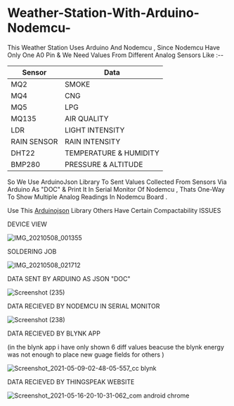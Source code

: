 # Weather-Station-With-Arduino-Nodemcu-
This Weather Station Uses Arduino And Nodemcu , Since Nodemcu Have Only One A0 Pin & We Need Values From Different Analog Sensors Like :--

Sensor         | Data
----           | ------
MQ2            | SMOKE 
MQ4            | CNG 
MQ5            | LPG
MQ135          | AIR QUALITY
LDR            | LIGHT INTENSITY
RAIN SENSOR    | RAIN INTENSITY
DHT22          | TEMPERATURE & HUMIDITY  
BMP280         | PRESSURE & ALTITUDE 


So We Use ArduinoJson Library To Sent Values Collected From Sensors Via Arduino As "DOC" & Print It In Serial Monitor Of Nodemcu , Thats One-Way To Show Multiple Analog Readings In Nodemcu Board .

Use This [Arduinojson](https://downloads.arduino.cc/libraries/github.com/bblanchon/ArduinoJson-6.13.0.zip) Library Others Have Certain Compactability ISSUES


DEVICE VIEW

![IMG_20210508_001355](https://user-images.githubusercontent.com/25906435/118393866-ec259880-b65e-11eb-849f-6b332e847f9f.jpg)

SOLDERING JOB 

![IMG_20210508_021712](https://user-images.githubusercontent.com/25906435/118393871-f8a9f100-b65e-11eb-8395-6a28c39265ce.jpg)


DATA SENT BY ARDUINO AS JSON "DOC"

![Screenshot (235)](https://user-images.githubusercontent.com/25906435/118393371-71f41480-b65c-11eb-94cd-511564734ba4.png)

DATA RECIEVED BY NODEMCU IN SERIAL MONITOR

![Screenshot (238)](https://user-images.githubusercontent.com/25906435/118393393-86381180-b65c-11eb-9b50-215d0a341aa8.png)

DATA RECIEVED BY BLYNK APP

(in the blynk app i have only shown 6 diff values beacuse the blynk energy was not enough to place new guage fields for others )

![Screenshot_2021-05-09-02-48-05-557_cc blynk](https://user-images.githubusercontent.com/25906435/118393486-12e2cf80-b65d-11eb-97fb-504bba5522a6.jpg)

DATA RECIEVED BY THINGSPEAK WEBSITE

![Screenshot_2021-05-16-20-10-31-062_com android chrome](https://user-images.githubusercontent.com/25906435/118401476-85ff3c80-b683-11eb-8f7d-4bb1ef685694.jpg)


